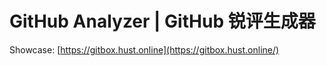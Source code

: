 # GitHub Analyzer | GitHub 锐评生成器

Showcase: [https://gitbox.hust.online](https://gitbox.hust.online/)